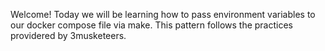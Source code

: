 Welcome! Today we will be learning how to pass environment variables to our docker compose file via make. This pattern follows the practices providered by 3musketeers. 
